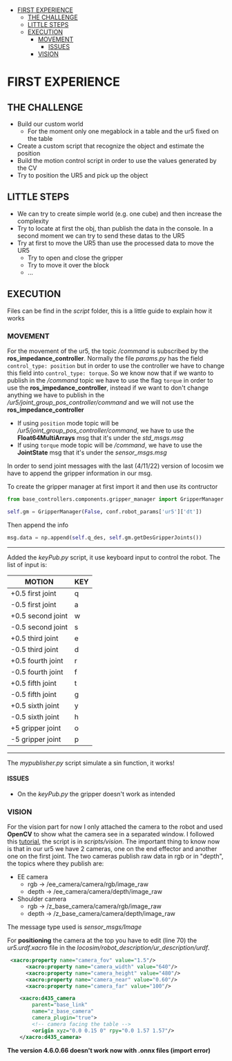 - [FIRST EXPERIENCE](#first-experience)
  - [THE CHALLENGE](#the-challenge)
  - [LITTLE STEPS](#little-steps)
  - [EXECUTION](#execution)
    - [MOVEMENT](#movement)
      - [ISSUES](#issues)
    - [VISION](#vision)

# FIRST EXPERIENCE 
## THE CHALLENGE
- Build our custom world
  - For the moment only one megablock in a table and the ur5 fixed on the table
- Create a custom script that recognize the object and estimate the position
- Build the motion control script in order to use the values generated by the CV 
- Try to position the UR5 and pick up the object
  
## LITTLE STEPS
- We can try to create simple world (e.g. one cube) and then increase the complexity
- Try to locate at first the obj, than publish the data in the console. In a second moment we can try to send these datas to the UR5
- Try at first to move the UR5 than use the processed data to move the UR5
  - Try to open and close the gripper
  - Try to move it over the block
  - ...

## EXECUTION
Files can be find in the *script* folder, this is a little guide to explain how it works
### MOVEMENT
For the movement of the ur5, the topic */command* is subscribed by the **ros_impedance_controller**. Normally the file *params.py* has the field `control_type: position` but in order to use the controller we have to change this field into `control_type: torque`. So we know now that if we wanto to publish in the */command* topic we have to use the flag `torque` in order to use the **ros_impedance_controller**, instead if we want to don't change anything we have to publish in the */ur5/joint_group_pos_controller/command* and we will not use the **ros_impedance_controller**
  - If using `position` mode topic will be */ur5/joint_group_pos_controller/command*, we have to use the **Float64MultiArrays** msg that it's under the *std_msgs.msg*
  - If using `torque` mode topic will be */command*, we have to use the **JointState** msg that it's under the *sensor_msgs.msg*

In order to send joint messages with the last (4/11/22) version of locosim we have to append the gripper information in our msg.

To create the gripper manager at first import it and then use its contructor
```PYTHON
from base_controllers.components.gripper_manager import GripperManager
```
```PYTHON
self.gm = GripperManager(False, conf.robot_params['ur5']['dt'])
```
Then append the info 
```PYTHON
msg.data = np.append(self.q_des, self.gm.getDesGripperJoints())
```
---

Added the *keyPub.py* script, it use keyboard input to control the robot. The list of input is:

|MOTION|KEY|
|------|---|
|+0.5 first joint|q|
|-0.5 first joint|a|
|+0.5 second joint|w|
|-0.5 second joint|s|
|+0.5 third joint|e|
|-0.5 third joint|d|
|+0.5 fourth joint|r|
|-0.5 fourth joint|f|
|+0.5 fifth joint|t|
|-0.5 fifth joint|g|
|+0.5 sixth joint|y|
|-0.5 sixth joint|h|
|+5 gripper joint|o|
|-5 gripper joint|p|

---

The *mypublisher.py* script simulate a sin function, it works!

#### ISSUES
- On the *keyPub.py* the gripper doesn't work as intended
  
### VISION
For the vision part for now I only attached the camera to the robot and used **OpenCV** to show what the camera see in a separated window. I followed this [tutorial](http://wiki.ros.org/cv_bridge/Tutorials/ConvertingBetweenROSImagesAndOpenCVImagesPython), the script is in *scripts/vision*. The important thing to know now is that in our ur5 we have 2 cameras, one on the end effector and another one on the first joint. The two cameras publish raw data in rgb or in "depth", the topics where they publish are:
- EE camera
  - rgb -> /ee_camera/camera/rgb/image_raw
  - depth -> /ee_camera/camera/depth/image_raw
- Shoulder camera
  - rgb -> /z_base_camera/camera/rgb/image_raw
  - depth -> /z_base_camera/camera/depth/image_raw

The message type used is *sensor_msgs/Image*

For **positioning** the camera at the top you have to edit (line 70) the *ur5.urdf.xacro* file in the *locosim/robot_description/ur_description/urdf*. 

```XML
 <xacro:property name="camera_fov" value="1.5"/>
	  <xacro:property name="camera_width" value="640"/> 
	  <xacro:property name="camera_height" value="480"/>
	  <xacro:property name="camera_near" value="0.60"/>
	  <xacro:property name="camera_far" value="100"/> 

	<xacro:d435_camera 
		parent="base_link" 
		name="z_base_camera"
		camera_plugin="true">  
		<!-- camera facing the table -->
		<origin xyz="0.0 0.15 0" rpy="0.0 1.57 1.57"/>
	</xacro:d435_camera>
```
**The version 4.6.0.66 doesn't work now with .onnx files (import error)**

